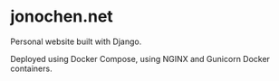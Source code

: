 # jonochen.net

Personal website built with Django.

Deployed using Docker Compose, using NGINX and Gunicorn Docker containers.
